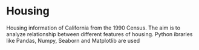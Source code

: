 # Housing
Housing information of California from the 1990 Census. The aim is to analyze relationship between different features of housing. Python ibraries like Pandas, Numpy, Seaborn and Matplotlib are used
